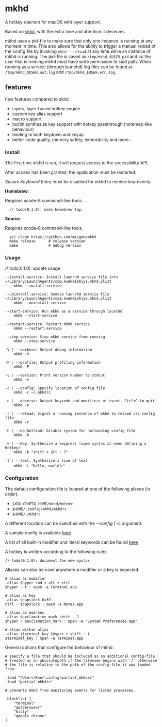 # mkhd
A hotkey daemon for macOS with layer support.

Based on [skhd](https://github.com/koekeishiya/skhd), with the extra love and attention it deserves.

mkhd uses a pid-file to make sure that only one instance is running at any moment in time. This also allows for the ability to trigger
a manual reload of the config file by invoking `mkhd --reload` at any time while an instance of mkhd is running. The pid-file is saved
as `/tmp/mkhd_$USER.pid` and so the user that is running mkhd must have write permission to said path.
When running as a service (through launchd) log files can be found at `/tmp/mkhd_$USER.out.log` and `/tmp/mkhd_$USER.err.log`.

## features

new features compared to skhd:
 - layers, layer-based hotkey engine
 - custom key alias support
 - macro support
 - builtin synthesize key support with hotkey passthrough (noremap-like behaviour)
 - binding to both keydown and keyup
 - better code quality, memory safety, extensibility and more...


### Install

The first time mkhd is ran, it will request access to the accessibility API.

After access has been granted, the application must be restarted.

*Secure Keyboard Entry* must be disabled for mkhd to receive key-events.

**Homebrew**:

Requires xcode-8 command-line tools.

      // todo(0.1.0): make homebrew tap.

**Source**:

Requires xcode-8 command-line tools.

      git clone https://github.com/miigon/mkhd
      make release      # release version
      make              # debug version

### Usage

// todo(0.1.0): update usage

```
--install-service: Install launchd service file into ~/Library/LaunchAgents/com.koekeishiya.mkhd.plist
    mkhd --install-service

--uninstall-service: Remove launchd service file ~/Library/LaunchAgents/com.koekeishiya.mkhd.plist
    mkhd --uninstall-service

--start-service: Run mkhd as a service through launchd
    mkhd --start-service

--restart-service: Restart mkhd service
    mkhd --restart-service

--stop-service: Stop mkhd service from running
    mkhd --stop-service

-V | --verbose: Output debug information
    mkhd -V

-P | --profile: Output profiling information
    mkhd -P

-v | --version: Print version number to stdout
    mkhd -v

-c | --config: Specify location of config file
    mkhd -c ~/.mkhdrc

-o | --observe: Output keycode and modifiers of event. Ctrl+C to quit
    mkhd -o

-r | --reload: Signal a running instance of mkhd to reload its config file
    mkhd -r

-h | --no-hotload: Disable system for hotloading config file
    mkhd -h

-k | --key: Synthesize a keypress (same syntax as when defining a hotkey)
    mkhd -k "shift + alt - 7"

-t | --text: Synthesize a line of text
    mkhd -t "hello, worldシ"
```

### Configuration

The default configuration file is located at one of the following places (in order):

 - `$XDG_CONFIG_HOME/mkhd/mkhdrc`
 - `$HOME/.config/mkhd/mkhdrc`
 - `$HOME/.mkhdrc`

A different location can be specified with the *--config | -c* argument.

A sample config is available [here](https://github.com/miigon/mkhd/blob/master/examples/mkhdrc)

A list of all built-in modifier and literal keywords can be found [here](https://github.com/koekeishiya/skhd/issues/1)

A hotkey is written according to the following rules:
```
// todo(0.1.0): document the new syntax
```

Aliases can also be used anywhere a modifier or a key is expected:
```
# alias as modifier
.alias $hyper cmd + alt + ctrl
$hyper - t : open -a Terminal.app

# alias as key
.alias $capslock 0x39
ctrl - $capslock : open -a Notes.app

# alias as mod-key
.alias $exclamation_mark shift - 1
$hyper - $exclamation_mark : open -a "System Preferences.app"

# alias within alias
.alias $terminal_key $hyper + shift - t
$terminal_key : open -a Terminal.app
```

General options that configure the behaviour of mkhd:
```
# specify a file that should be included as an additional config-file.
# treated as an absolutepath if the filename begins with '/' otherwise
# the file is relative to the path of the config-file it was loaded from.

.load "/Users/Koe/.config/partial_mkhdrc"
.load "partial_mkhdrc"

# prevents mkhd from monitoring events for listed processes.

.blocklist [
    "terminal"
    "qutebrowser"
    "kitty"
    "google chrome"
]
```
